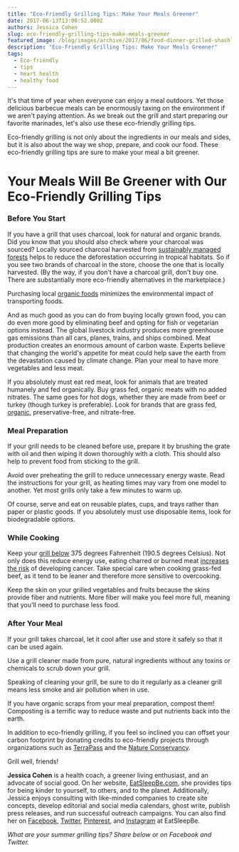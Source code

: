 ```yaml
---
title: "Eco-Friendly Grilling Tips: Make Your Meals Greener"
date: 2017-06-13T13:00:52.000Z
authors: Jessica Cohen
slug: eco-friendly-grilling-tips-make-meals-greener
featured_image: /blog/images/archive/2017/06/food-dinner-grilled-shashlik.jpg
description: "Eco-Friendly Grilling Tips: Make Your Meals Greener"
tags:
  - Eco-friendly
  - tips
  - heart health
  - healthy food
---
```

It's that time of year when everyone can enjoy a meal outdoors. Yet those delicious barbecue meals can be enormously taxing on the environment if we aren't paying attention. As we break out the grill and start preparing our favorite marinades, let's also use these eco-friendly grilling tips.

Eco-friendly grilling is not only about the ingredients in our meals and sides, but it is also about the way we shop, prepare, and cook our food. These eco-friendly grilling tips are sure to make your meal a bit greener.

# Your Meals Will Be Greener with Our Eco-Friendly Grilling Tips

### **Before You Start**

If you have a grill that uses charcoal, look for natural and organic brands. Did you know that you should also check where your charcoal was sourced? Locally sourced charcoal harvested from [sustainably managed forests](https://www.tomatoink.com/blog/posts/how-to-stop-deforestation.html) helps to reduce the deforestation occurring in tropical habitats. So if you see two brands of charcoal in the store, choose the one that is locally harvested. (By the way, if you don't have a charcoal grill, don't buy one. There are substantially more eco-friendly alternatives in the marketplace.)

Purchasing local [organic foods](http://www.readersdigest.ca/mag/2007/03/organic%5Ffoods.php) minimizes the environmental impact of transporting foods.

And as much good as you can do from buying locally grown food, you can do even more good by eliminating beef and opting for fish or vegetarian options instead. The global livestock industry produces more greenhouse gas emissions than all cars, planes, trains, and ships combined. Meat production creates an enormous amount of carbon waste. Experts believe that changing the world's appetite for meat could help save the earth from the devastation caused by climate change. Plan your meal to have more vegetables and less meat.

If you absolutely must eat red meat, look for animals that are treated humanely and fed organically. Buy grass fed, organic meats with no added nitrates. The same goes for hot dogs, whether they are made from beef or turkey (though turkey is preferable). Look for brands that are grass fed, [organic](http://www.eatsleepbe.com/2015/03/22/7-ways-to-shop-organic-on-a-budget/), preservative-free, and nitrate-free.

### **Meal Preparation**

If your grill needs to be cleaned before use, prepare it by brushing the grate with oil and then wiping it down thoroughly with a cloth. This should also help to prevent food from sticking to the grill.

Avoid over preheating the grill to reduce unnecessary energy waste. Read the instructions for your grill, as heating times may vary from one model to another. Yet most grills only take a few minutes to warm up.

Of course, serve and eat on reusable plates, cups, and trays rather than paper or plastic goods. If you absolutely must use disposable items, look for biodegradable options.

### **While Cooking**

Keep your [grill below](http://www.newswise.com/articles/view/530543/) 375 degrees Fahrenheit (190.5 degrees Celsius). Not only does this reduce energy use, eating charred or burned meat [increases the risk](https://www.sciencedaily.com/releases/2009/04/090421154327.htm) of developing cancer. Take special care when cooking grass-fed beef, as it tend to be leaner and therefore more sensitive to overcooking.

Keep the skin on your grilled vegetables and fruits because the skins provide fiber and nutrients. More fiber will make you feel more full, meaning that you'll need to purchase less food.

### **After Your Meal**

If your grill takes charcoal, let it cool after use and store it safely so that it can be used again.

Use a grill cleaner made from pure, natural ingredients without any toxins or chemicals to scrub down your grill.

Speaking of cleaning your grill, be sure to do it regularly as a cleaner grill means less smoke and air pollution when in use.

If you have organic scraps from your meal preparation, compost them! Composting is a terrific way to reduce waste and put nutrients back into the earth.

In addition to eco-friendly grilling, if you feel so inclined you can offset your carbon footprint by donating credits to eco-friendly projects through organizations such as [TerraPass](https://www.terrapass.com/) and the [Nature Conservancy](https://www.nature.org/membership-giving/donation/gift-ideas/carbon-offsets.xml?redirect=https-301).

Grill well, friends!

**Jessica Cohen** is a health coach, a greener living enthusiast, and an advocate of social good. On her website, [EatSleepBe.com](http://eatsleepbe.com/), she provides tips for being kinder to yourself, to others, and to the planet. Additionally, Jessica enjoys consulting with like-minded companies to create site concepts, develop editorial and social media calendars, ghost write, publish press releases, and run successful outreach campaigns. You can also find her on [Facebook](http://facebook.com/eatsleepbe), [Twitter](http://twitter.com/eatsleepbe), [Pinterest](http://pinterest.com/eatsleepbe), and [Instagram](http://instagram.com/eatsleepbe) at EatSleepBe.

*What are your summer grilling tips? Share below or on Facebook and Twitter.*